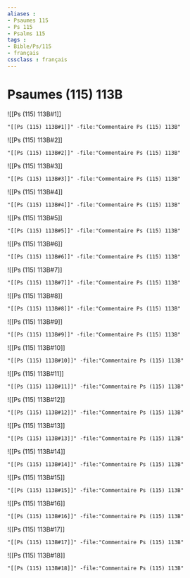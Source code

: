 ```yaml
---
aliases : 
- Psaumes 115
- Ps 115
- Psalms 115
tags : 
- Bible/Ps/115
- français
cssclass : français
---
```


# Psaumes (115) 113B

![[Ps (115) 113B#1]]

```query
"[[Ps (115) 113B#1]]" -file:"Commentaire Ps (115) 113B"
```

![[Ps (115) 113B#2]]

```query
"[[Ps (115) 113B#2]]" -file:"Commentaire Ps (115) 113B"
```

![[Ps (115) 113B#3]]

```query
"[[Ps (115) 113B#3]]" -file:"Commentaire Ps (115) 113B"
```

![[Ps (115) 113B#4]]

```query
"[[Ps (115) 113B#4]]" -file:"Commentaire Ps (115) 113B"
```

![[Ps (115) 113B#5]]

```query
"[[Ps (115) 113B#5]]" -file:"Commentaire Ps (115) 113B"
```

![[Ps (115) 113B#6]]

```query
"[[Ps (115) 113B#6]]" -file:"Commentaire Ps (115) 113B"
```

![[Ps (115) 113B#7]]

```query
"[[Ps (115) 113B#7]]" -file:"Commentaire Ps (115) 113B"
```

![[Ps (115) 113B#8]]

```query
"[[Ps (115) 113B#8]]" -file:"Commentaire Ps (115) 113B"
```

![[Ps (115) 113B#9]]

```query
"[[Ps (115) 113B#9]]" -file:"Commentaire Ps (115) 113B"
```

![[Ps (115) 113B#10]]

```query
"[[Ps (115) 113B#10]]" -file:"Commentaire Ps (115) 113B"
```

![[Ps (115) 113B#11]]

```query
"[[Ps (115) 113B#11]]" -file:"Commentaire Ps (115) 113B"
```

![[Ps (115) 113B#12]]

```query
"[[Ps (115) 113B#12]]" -file:"Commentaire Ps (115) 113B"
```

![[Ps (115) 113B#13]]

```query
"[[Ps (115) 113B#13]]" -file:"Commentaire Ps (115) 113B"
```

![[Ps (115) 113B#14]]

```query
"[[Ps (115) 113B#14]]" -file:"Commentaire Ps (115) 113B"
```

![[Ps (115) 113B#15]]

```query
"[[Ps (115) 113B#15]]" -file:"Commentaire Ps (115) 113B"
```

![[Ps (115) 113B#16]]

```query
"[[Ps (115) 113B#16]]" -file:"Commentaire Ps (115) 113B"
```

![[Ps (115) 113B#17]]

```query
"[[Ps (115) 113B#17]]" -file:"Commentaire Ps (115) 113B"
```

![[Ps (115) 113B#18]]

```query
"[[Ps (115) 113B#18]]" -file:"Commentaire Ps (115) 113B"
```

